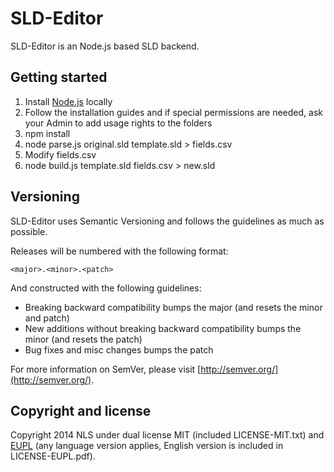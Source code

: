 # SLD-Editor

SLD-Editor is an Node.js based SLD backend.

## Getting started

1. Install [Node.js](http://nodejs.org/download/) locally
2. Follow the installation guides and if special permissions are needed, ask your Admin to add usage rights to the folders
3. npm install
4. node parse.js original.sld template.sld > fields.csv
5. Modify fields.csv
6. node build.js template.sld fields.csv > new.sld

## Versioning

SLD-Editor uses Semantic Versioning and follows the guidelines as much as possible.

Releases will be numbered with the following format:

`<major>.<minor>.<patch>`

And constructed with the following guidelines:

* Breaking backward compatibility bumps the major (and resets the minor and patch)
* New additions without breaking backward compatibility bumps the minor (and resets the patch)
* Bug fixes and misc changes bumps the patch

For more information on SemVer, please visit [http://semver.org/](http://semver.org/).

## Copyright and license

Copyright 2014 NLS under dual license MIT (included LICENSE-MIT.txt) and [EUPL](https://joinup.ec.europa.eu/software/page/eupl/licence-eupl)
(any language version applies, English version is included in LICENSE-EUPL.pdf).
